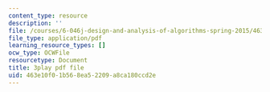 ```yaml
---
content_type: resource
description: ''
file: /courses/6-046j-design-and-analysis-of-algorithms-spring-2015/463e10f01b568ea52209a8ca180ccd2e_0CdxkgAjsDA.pdf
file_type: application/pdf
learning_resource_types: []
ocw_type: OCWFile
resourcetype: Document
title: 3play pdf file
uid: 463e10f0-1b56-8ea5-2209-a8ca180ccd2e
---
```

